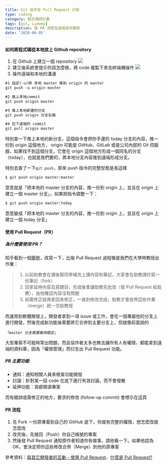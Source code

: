 ```yaml
---
title: Git 協作及 Pull Request 介紹
type: coding
category: 程式導師計畫
tags: [git, Lidemy]
description: 發 PR 流程及遠端協作關係
date: '2020-06-05'
---
```


#### 如何將程式碼從本地放上 Github repository
1. 在 Github 上建立一個 repository
![](https://i.imgur.com/Jm3aBpx.png)
2. 建立後系統會提示你該怎麼做，將 code 複製下來去終端機操作
![](https://i.imgur.com/BZSzARM.png)
3. 操作遠端和本地的溝通

```html
#1 指定(-u)將 本地 master 推到 origin 的 master
git push -u origin master

#2 推上本地commit
git push origin master 

#3 推上本地新建的分支
git push origin 分支名稱

#4 拉下遠端的 commit
git pull origin master 
```

特別查一下推上本地的新分支，這個指令會把你手邊的 today 分支的內容，推一份到 origin 這個地方， origin 可能是 GitHub、GitLab 或是公司內部的 Git 伺服器，如果找不到這個分支，它會在 origin 這個地方形成一個同名的分支（today），也就是我們要的，將本地分支內容推到遠端形成分支。

特別去查了一下`git push`，原來 push 指令的完整型態是長這樣

```html
$ git push origin master:master
```

意思就是「把本地的 master 分支的內容，推一份到 origin 上，並且在 origin 上建立一個 master 分支」，如果把指令調整一下：

```html
$ git push origin master:today
```

意思變成「把本地的 master 分支的內容，推一份到 origin 上，並且在 origin 上建立一個 today 分支」


#### 使用 Pull Request（PR）

##### **為什麼要使用 PR？**

知乎看到一個[舉例](https://www.zhihu.com/question/21682976)，改寫一下，比喻 Pull Request 過程像是我們在大學時教授出作業：
> 1. 以前助教會在課後幫同學補充上課內容和筆記，大家會在助教課抄寫一份筆記（fork）
> 2. 回家延伸內容及寫題目，完成後會讓助教先批改（發 Pull Request 給助教），由他確認內容沒有問題
> 3. 如需修正就再拿回來修正，一直到修改完成，助教才會收齊這些作業（merge）統一交給教授

而運用到軟體開發上，開發者拿到一項 issue 或工作，會在一個專屬他的分支上進行開發，然後完成新功能後需要將它合併到主要分支上，但就像前面說的

*`「master 分支需要維持穩定」`*

大型專案不可能時常出問題，而且協作者太多也無法讓所有人有權限、都能拿到遠端的資料庫，因為「權限管理」而衍生出 Pull Request 功能。


##### **PR 主要功能**
* 通知：通知相關人員來檢查功能開發
* 討論：針對某一段 code 在底下進行有效討論，而不會發散
* 延伸功能：貢獻開源專案

而有錯誤或需修正的地方，要求的修改 (follow-up commit) 會標示在這頁


#### **PR 流程**
1. 先 Fork 一份原專案到自己的 GitHub 底下，你就有完整的權限，想怎麼改就怎麼改
2. 改完後，先推回（Push）你自己帳號的專案
3. 然後發 Pull Request 通知原作者知道你有做事，請他看一下。如果他認為 OK，會決定把你這些修改合併（Merge）到他的原專案

參考資料：[與其它開發者的互動 - 使用 Pull Request](https://gitbook.tw/chapters/github/pull-request.html)、[什麼是 Pull Request?](https://medium.com/@shoujhengduan/%E4%BB%80%E9%BA%BC%E6%98%AF-pull-request-b476ee3e0217)

